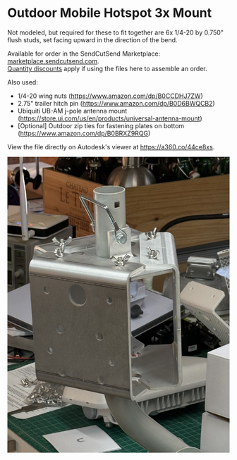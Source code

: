 # Outdoor Mobile Hotspot 3x Mount

Not modeled, but required for these to fit together are 6x 1/4-20 by 0.750" flush studs, set facing upward in the direction of the bend. 

Available for order in the SendCutSend Marketplace: [marketplace.sendcutsend.com](https://marketplace.sendcutsend.com/p/CS29V519/outdoor-helium-hotspot-3x-mount).  
[Quantity discounts](https://sendcutsend.com/services/laser-cutting/examples/) apply if using the files here to assemble an order.

Also used:
- 1/4-20 wing nuts (https://www.amazon.com/dp/B0CCDHJ7ZW)
- 2.75" trailer hitch pin (https://www.amazon.com/dp/B0D6BWQCB2)
- Ubiquiti UB-AM j-pole antenna mount (https://store.ui.com/us/en/products/universal-antenna-mount)
- [Optional] Outdoor zip ties for fastening plates on bottom (https://www.amazon.com/dp/B0BRXZ9RQG)

View the file directly on Autodesk's viewer at https://a360.co/44ce8xs.

![Assembly without Hotspot](images/assembled-nohmh.jpeg)